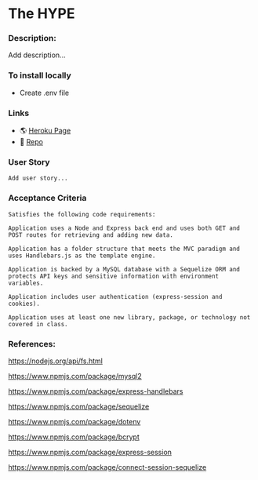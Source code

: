 # The HYPE

### Description:
Add description...

### To install locally 
- Create .env file

### Links

* 🌎 [Heroku Page](https://immense-springs-30161.herokuapp.com/)
* 💾 [Repo](https://github.com/BMArsenault/proj-02-TheHype)

### User Story

```
Add user story...
```

### Acceptance Criteria

```
Satisfies the following code requirements:

Application uses a Node and Express back end and uses both GET and POST routes for retrieving and adding new data.

Application has a folder structure that meets the MVC paradigm and uses Handlebars.js as the template engine.

Application is backed by a MySQL database with a Sequelize ORM and protects API keys and sensitive information with environment variables.

Application includes user authentication (express-session and cookies).

Application uses at least one new library, package, or technology not covered in class.
```
### References:
https://nodejs.org/api/fs.html

https://www.npmjs.com/package/mysql2

https://www.npmjs.com/package/express-handlebars

https://www.npmjs.com/package/sequelize

https://www.npmjs.com/package/dotenv

https://www.npmjs.com/package/bcrypt

https://www.npmjs.com/package/express-session

https://www.npmjs.com/package/connect-session-sequelize

